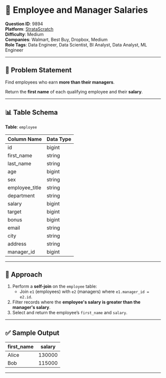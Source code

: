 # 💼 Employee and Manager Salaries

**Question ID**: 9894  
**Platform**: [StrataScratch](https://platform.stratascratch.com/coding/9894-employee-and-manager-salaries?code_type=6)  
**Difficulty**: Medium  
**Companies**: Walmart, Best Buy, Dropbox, Medium  
**Role Tags**: Data Engineer, Data Scientist, BI Analyst, Data Analyst, ML Engineer

---

## 🧾 Problem Statement

Find employees who earn **more than their managers**.

Return the **first name** of each qualifying employee and their **salary**.

---

## 📊 Table Schema

**Table**: `employee`

| Column Name     | Data Type |
|------------------|-----------|
| id               | bigint    |
| first_name       | string    |
| last_name        | string    |
| age              | bigint    |
| sex              | string    |
| employee_title   | string    |
| department       | string    |
| salary           | bigint    |
| target           | bigint    |
| bonus            | bigint    |
| email            | string    |
| city             | string    |
| address          | string    |
| manager_id       | bigint    |

---

## 🧠 Approach

1. Perform a **self-join** on the `employee` table:
   - Join `e1` (employees) with `e2` (managers) where `e1.manager_id = e2.id`.
2. Filter records where the **employee's salary is greater than the manager's salary**.
3. Select and return the employee’s `first_name` and `salary`.

---

## ✅ Sample Output

| first_name | salary |
|------------|--------|
| Alice      | 130000 |
| Bob        | 115000 |

---
